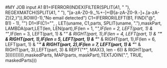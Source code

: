 #MY JOB
input A1
B1=IFERROR(INDEX(FILTER(SPLIT($A$1, " "), REGEXMATCH(SPLIT($A$1, " "), "[a-zA-Z0-9._%+-]+@[a-zA-Z0-9.-]+\.[a-zA-Z]{2,}")),ROW()-1),"No email detected")
C1=IFERROR(LEFT(B1, FIND("@", B1) - 1), "")
D1=IF(C1="", , LET(uname, C1,parts, SPLIT(uname, "."),maskPart, LAMBDA(part,LET(len, LEN(part),IF(len = 1, "*",IF(len = 2, LEFT(part, 1) & "*",IF(len = 3, LEFT(part, 1) & "*" & RIGHT(part, 1),IF(len = 4, LEFT(part, 1) & "**" & RIGHT(part, 1),IF(len = 5, LEFT(part, 1) & "***" & RIGHT(part, 1),IF(len = 6, LEFT(part, 1) & "***" & RIGHT(part, 2),IF(len = 7, LEFT(part, 1) & "***" & RIGHT(part, 3),LEFT(part, 3) & REPT("*", MAX(3, len - 6)) & RIGHT(part, 3)))))))))),maskedParts, MAP(parts, maskPart),TEXTJOIN(".", TRUE, maskedParts)))
